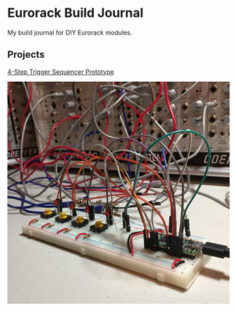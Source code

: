 # Eurorack Build Journal

My build journal for DIY Eurorack modules.

## Projects

[4-Step Trigger Sequencer Prototype](./Prototypes/4StepTriggerSequencer/)

![Fritzing Diagram](./Prototypes/4StepTriggerSequencer/assets/4StepSeqbreadboard.jpg)
